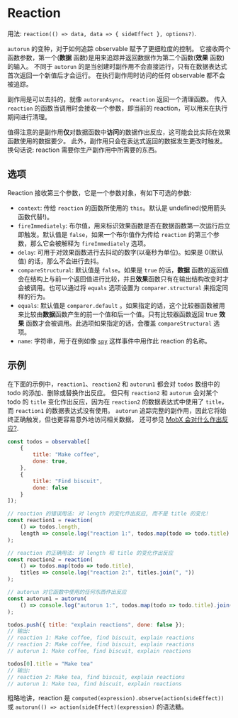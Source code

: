 # Reaction

用法: `reaction(() => data, data => { sideEffect }, options?)`.

`autorun` 的变种，对于如何追踪 observable 赋予了更细粒度的控制。
它接收两个函数参数，第一个(**数据** 函数)是用来追踪并返回数据作为第二个函数(**效果** 函数)的输入。
不同于 `autorun` 的是当创建时副作用不会直接运行，只有在数据表达式首次返回一个新值后才会运行。
在执行副作用时访问的任何 observable 都不会被追踪。

副作用是可以去抖的，就像 `autorunAsync`。
`reaction` 返回一个清理函数。
传入 `reaction` 的函数当调用时会接收一个参数，即当前的 reaction，可以用来在执行期间进行清理。

值得注意的是副作用**仅**对数据函数中**访问**的数据作出反应，这可能会比实际在效果函数使用的数据要少。
此外，副作用只会在表达式返回的数据发生更改时触发。
换句话说: reaction 需要你生产副作用中所需要的东西。

## 选项

Reaction 接收第三个参数，它是一个参数对象，有如下可选的参数:

* `context`: 传给 `reaction` 的函数所使用的 `this`。默认是 undefined(使用箭头函数代替!)。
* `fireImmediately`: 布尔值，用来标识效果函数是否在数据函数第一次运行后立即触发。默认值是 `false`，如果一个布尔值作为传给 `reaction` 的第三个参数，那么它会被解释为 `fireImmediately` 选项。
* `delay`: 可用于对效果函数进行去抖动的数字(以毫秒为单位)。如果是 0(默认值) 的话，那么不会进行去抖。
* `compareStructural`: 默认值是 `false`。如果是 `true` 的话，**数据** 函数的返回值会在结构上与前一个返回值进行比较，并且**效果**函数只有在输出结构改变时才会被调用。也可以通过将 `equals` 选项设置为 `comparer.structural` 来指定同样的行为。
* `equals`: 默认值是 `comparer.default` 。如果指定的话，这个比较器函数被用来比较由**数据**函数产生的前一个值和后一个值。只有比较器函数返回 true **效果** 函数才会被调用。此选项如果指定的话，会覆盖 `compareStructural` 选项。
* `name`: 字符串，用于在例如像 [`spy`](spy.md) 这样事件中用作此 reaction 的名称。

## 示例

在下面的示例中，`reaction1`、`reaction2` 和 `autorun1` 都会对 `todos` 数组中的 todo 的添加、删除或替换作出反应。
但只有 `reaction2` 和 `autorun` 会对某个 todo 的 `title` 变化作出反应，因为在 `reaction2` 的数据表达式中使用了 `title`，而 `reaction1` 的数据表达式没有使用。
`autorun` 追踪完整的副作用，因此它将始终正确触发，但也更容易意外地访问相关数据。
还可参见 [MobX 会对什么作出反应?](../best/react).

```javascript
const todos = observable([
    {
        title: "Make coffee",
        done: true,
    },
    {
        title: "Find biscuit",
        done: false
    }
]);

// reaction 的错误用法: 对 length 的变化作出反应, 而不是 title 的变化!
const reaction1 = reaction(
    () => todos.length,
    length => console.log("reaction 1:", todos.map(todo => todo.title).join(", "))
);

// reaction 的正确用法: 对 length 和 title 的变化作出反应
const reaction2 = reaction(
    () => todos.map(todo => todo.title),
    titles => console.log("reaction 2:", titles.join(", "))
);

// autorun 对它函数中使用的任何东西作出反应
const autorun1 = autorun(
    () => console.log("autorun 1:", todos.map(todo => todo.title).join(", "))
);

todos.push({ title: "explain reactions", done: false });
// 输出:
// reaction 1: Make coffee, find biscuit, explain reactions
// reaction 2: Make coffee, find biscuit, explain reactions
// autorun 1: Make coffee, find biscuit, explain reactions

todos[0].title = "Make tea"
// 输出:
// reaction 2: Make tea, find biscuit, explain reactions
// autorun 1: Make tea, find biscuit, explain reactions
```

粗略地讲，reaction 是 `computed(expression).observe(action(sideEffect))` 或 `autorun(() => action(sideEffect)(expression)` 的语法糖。
